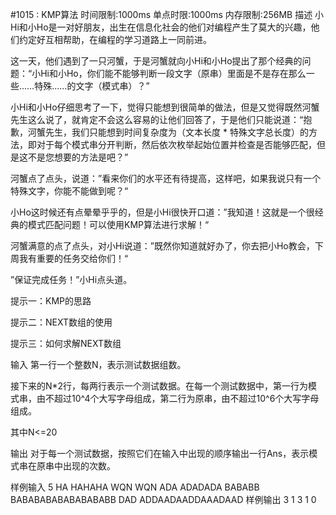 #1015 : KMP算法
时间限制:1000ms
单点时限:1000ms
内存限制:256MB
描述
小Hi和小Ho是一对好朋友，出生在信息化社会的他们对编程产生了莫大的兴趣，他们约定好互相帮助，在编程的学习道路上一同前进。

这一天，他们遇到了一只河蟹，于是河蟹就向小Hi和小Ho提出了那个经典的问题：“小Hi和小Ho，你们能不能够判断一段文字（原串）里面是不是存在那么一些……特殊……的文字（模式串）？”

小Hi和小Ho仔细思考了一下，觉得只能想到很简单的做法，但是又觉得既然河蟹先生这么说了，就肯定不会这么容易的让他们回答了，于是他们只能说道：“抱歉，河蟹先生，我们只能想到时间复杂度为（文本长度 * 特殊文字总长度）的方法，即对于每个模式串分开判断，然后依次枚举起始位置并检查是否能够匹配，但是这不是您想要的方法是吧？”

河蟹点了点头，说道：”看来你们的水平还有待提高，这样吧，如果我说只有一个特殊文字，你能不能做到呢？“

小Ho这时候还有点晕晕乎乎的，但是小Hi很快开口道：”我知道！这就是一个很经典的模式匹配问题！可以使用KMP算法进行求解！“

河蟹满意的点了点头，对小Hi说道：”既然你知道就好办了，你去把小Ho教会，下周我有重要的任务交给你们！“

”保证完成任务！”小Hi点头道。

提示一：KMP的思路

提示二：NEXT数组的使用

提示三：如何求解NEXT数组

输入
第一行一个整数N，表示测试数据组数。

接下来的N*2行，每两行表示一个测试数据。在每一个测试数据中，第一行为模式串，由不超过10^4个大写字母组成，第二行为原串，由不超过10^6个大写字母组成。

其中N<=20

输出
对于每一个测试数据，按照它们在输入中出现的顺序输出一行Ans，表示模式串在原串中出现的次数。

样例输入
5
HA
HAHAHA
WQN
WQN
ADA
ADADADA
BABABB
BABABABABABABABABB
DAD
ADDAADAADDAAADAAD
样例输出
3
1
3
1
0
